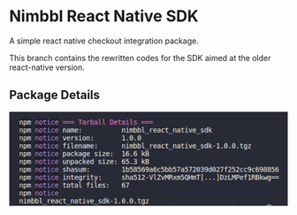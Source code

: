 # Nimbbl React Native SDK

A simple react native checkout integration package.

This branch contains the rewritten codes for the SDK aimed at the older react-native version.

## Package Details

![Package Details](package_size.png 'Package Details')

